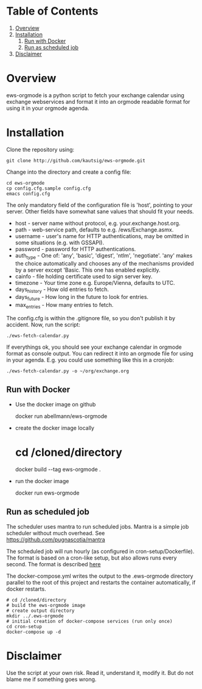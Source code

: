 
# Table of Contents

1.  [Overview](#org35617e7)
2.  [Installation](#org63174d1)
    1.  [Run with Docker](#orgd68e089)
    2.  [Run as scheduled job](#org3700c61)
3.  [Disclaimer](#orga47ea8a)


<a id="org35617e7"></a>

# Overview

ews-orgmode is a python script to fetch your exchange calendar using exchange webservices and format it
into an orgmode readable format for using it in your orgmode agenda.


<a id="org63174d1"></a>

# Installation

Clone the repository using:

    git clone http://github.com/kautsig/ews-orgmode.git

Change into the directory and create a config file:

    cd ews-orgmode
    cp config.cfg.sample config.cfg
    emacs config.cfg

The only mandatory field of the configuration file is 'host', pointing
to your server. Other fields have somewhat sane values that should fit
your needs.

-   host - server name without protocol, e.g. your.exchange.host.org.
-   path - web-service path, defaults to e.g. /ews/Exchange.asmx.
-   username - user's name for HTTP authentications, may be omitted in
    some situations (e.g. with GSSAPI).
-   password - password for HTTP authentications.
-   auth<sub>type</sub> - One of: 'any', 'basic', 'digest', 'ntlm',
    'negotiate'. 'any' makes the choice automatically and chooses any of
    the mechanisms provided by a server except 'Basic. This one has enabled explicitly.
-   cainfo - file holding certificate used to sign server key.
-   timezone - Your time zone e.g. Europe/Vienna, defaults to UTC.
-   days<sub>history</sub> - How old entries to fetch.
-   days<sub>future</sub> - How long in the future to look for entries.
-   max<sub>entries</sub> - How many entries to fetch.

The config.cfg is within the .gitignore file, so you don't publish it by accident.
Now, run the script:

    ./ews-fetch-calendar.py

If everythings ok, you should see your exchange calendar in orgmode format as console output. You 
can redirect it into an orgmode file for using in your agenda. E.g. you could  use something like this
in a cronjob:

    ./ews-fetch-calendar.py -o ~/org/exchange.org


<a id="orgd68e089"></a>

## Run with Docker

-   Use the docker image on github

    docker run abellmann/ews-orgmode

-   create the docker image locally

    # cd /cloned/directory
    docker build --tag ews-orgmode .

-   run the docker image

    docker run ews-orgmode


<a id="org3700c61"></a>

## Run as scheduled job

The scheduler uses mantra to run scheduled jobs. Mantra is a simple job
scheduler without much overhead. See <https://github.com/pugnascotia/mantra>

The scheduled job will run hourly (as configured in cron-setup/Dockerfile). The
format is based on a cron-like setup, but also allows runs every second. The
format is described [here](https://godoc.org/github.com/robfig/cron)

The docker-compose.yml writes the output to the .ews-orgmode directory parallel to the root of
this project and restarts the container automatically, if docker restarts.

    # cd /cloned/directory
    # build the ews-orgmode image
    # create output directory
    mkdir ../.ews-orgmode
    # initial creation of docker-compose services (run only once)
    cd cron-setup
    docker-compose up -d


<a id="orga47ea8a"></a>

# Disclaimer

Use the script at your own risk. Read it, understand it, modify it. But do not
blame me if something goes wrong.

